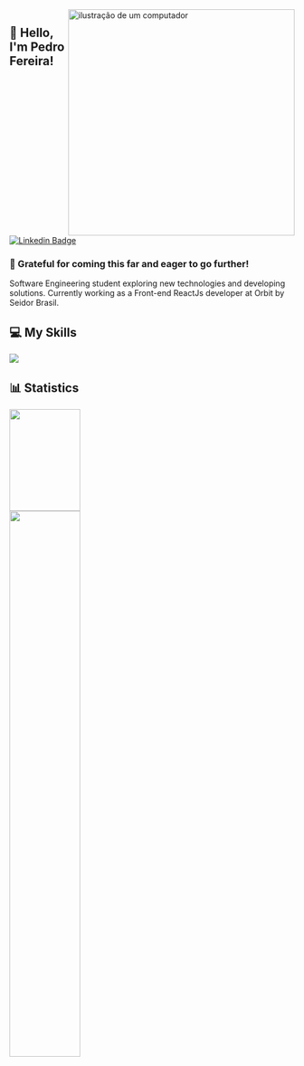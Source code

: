 <img src="https://raw.githubusercontent.com/MicaelliMedeiros/micaellimedeiros/master/image/computer-illustration.png" alt="ilustração de um computador" min-width="400px" max-width="400px" width="400px" align="right">

## 🖖 Hello, <strong>I'm Pedro Fereira!</strong>

[![Linkedin Badge](https://img.shields.io/badge/-Pedro%20Ferreira-3333cc?style=flat-square&logo=Linkedin&logoColor=white&link=https://www.linkedin.com/in/pedro-fer/)](https://www.linkedin.com/in/pedro-fer/)
### 🚀 Grateful for coming this far and eager to go further! 

Software Engineering student exploring new technologies and developing solutions. Currently working as a Front-end ReactJs developer at Orbit by Seidor Brasil.
 
## 💻 My Skills

  <a href="https://skillicons.dev">
    <img src="https://skillicons.dev/icons?i=html,css,c,js,ts,nodejs,react,styledcomponents,sass,tailwind,bootstrap,git,yarn,replit,vscode" />
  </a>

## 📊 Statistics

<div width="100%">
    <img height="180" src="https://github-readme-stats.vercel.app/api/top-langs/?username=pedrodif&layout=compact&langs_count=10&theme=dark" width="49.75%"/>
    <img src="http://github-readme-streak-stats.herokuapp.com?user=pedrodif&theme=dark&hide_border=true&background=000000&fire=7E3ACE&ring=7E3ACE&currStreakLabel=FFFFFF)](https://git.io/streak-stats" width="49.75%"/>
</div>

